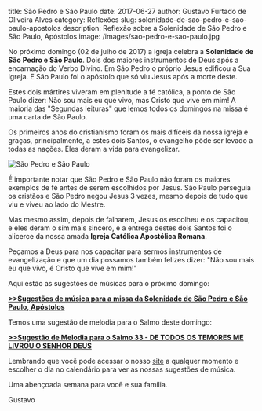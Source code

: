 title: São Pedro e São Paulo
date: 2017-06-27
author: Gustavo Furtado de Oliveira Alves
category: Reflexões
slug: solenidade-de-sao-pedro-e-sao-paulo-apostolos
description: Reflexão sobre a Solenidade de São Pedro e São Paulo, Apóstolos
image: /images/sao-pedro-e-sao-paulo.jpg

No próximo domingo (02 de julho de 2017) a igreja celebra a **Solenidade de São Pedro e São Paulo**.
Dois dos maiores instrumentos de Deus após a encarnação do Verbo Divino.
Em São Pedro o próprio Jesus edificou a Sua Igreja.
E São Paulo foi o apóstolo que só viu Jesus após a morte deste.

Estes dois mártires viveram em plenitude a fé católica,
a ponto de São Paulo dizer: Não sou mais eu que vivo, mas Cristo que vive em mim!
A maioria das "Segundas leituras" que lemos todos os domingos na missa é uma carta de São Paulo.

Os primeiros anos do cristianismo foram os mais difíceis da nossa igreja e graças,
principalmente, a estes dois Santos, o evangelho pôde ser levado a todas as nações.
Eles deram a vida para evangelizar.

![São Pedro e São Paulo](/images/sao-pedro-e-sao-paulo.jpg)

É importante notar que São Pedro e São Paulo não foram os maiores exemplos de fé
antes de serem escolhidos por Jesus.
São Paulo perseguia os cristãos e São Pedro negou Jesus 3 vezes,
mesmo depois de tudo que viu e viveu ao lado do Mestre.

Mas mesmo assim, depois de falharem, Jesus os escolheu e os capacitou,
e eles deram o sim mais sincero,
e a entrega destes dois Santos foi o alicerce da nossa amada **Igreja Católica Apostólica Romana**.

Peçamos a Deus para nos capacitar para sermos instrumentos de evangelização
e que um dia possamos também felizes dizer:
"Não sou mais eu que vivo, é Cristo que vive em mim!"

Aqui estão as sugestões de músicas para o próximo domingo:

[**>>Sugestões de música para a missa da Solenidade de São Pedro e São Paulo, Apóstolos**](http://musicasparamissa.com.br/sugestoes-para/solenidade-de-sao-pedro-e-sao-paulo-apostolos/)

Temos uma sugestão de melodia para o Salmo deste domingo:

[**>>Sugestão de Melodia para o Salmo 33 - DE TODOS OS TEMORES ME LIVROU O SENHOR DEUS**](http://musicasparamissa.com.br/musica/salmo-33/)

Lembrando que você pode acessar o nosso [site](http://musicasparamissa.com.br/) 
a qualquer momento e escolher o dia no calendário para ver as nossas sugestões de música.

Uma abençoada semana para você e sua família.

Gustavo
